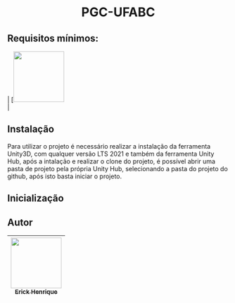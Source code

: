 <h1 align="center"> PGC-UFABC </h1>

## Requisitos mínimos:

| [<img loading="lazy" src="[https://avatars.githubusercontent.com/u/77247827?v=4](https://i.ibb.co/nf4sYjy/Captura-de-tela-2024-05-11-151633.png)" width=115><br>|

## Instalação

Para utilizar o projeto é necessário realizar a instalação da ferramenta Unity3D, com qualquer versão LTS 2021 e também da ferramenta Unity Hub, após a intalação e realizar o clone do projeto, é possível abrir uma pasta de projeto pela própria Unity Hub, selecionando a pasta do projeto do github, após isto basta iniciar o projeto.

## Inicialização



## Autor

| [<img loading="lazy" src="https://avatars.githubusercontent.com/u/77247827?v=4" width=115><br><sub>Erick Henrique</sub>](https://github.com/ErickHenrique2000) |
| :---: |

